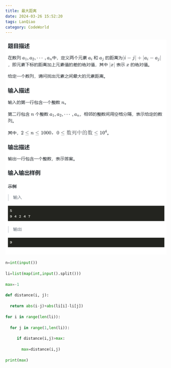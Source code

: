 ```yaml
---
title: 最大距离
date: 2024-03-26 15:52:20
tags: LanQiao
category: CodeWorld
---
```


![图片](/images/LQ155.png)

```python
n=int(input())

li=list(map(int,input().split()))

max=-1

def distance(i, j):

  return abs(i-j)+abs(li[i]-li[j])

for i in range(len(li)):

  for j in range(1,len(li)):

     if distance(i,j)>max:

       max=distance(i,j)

print(max)
```

